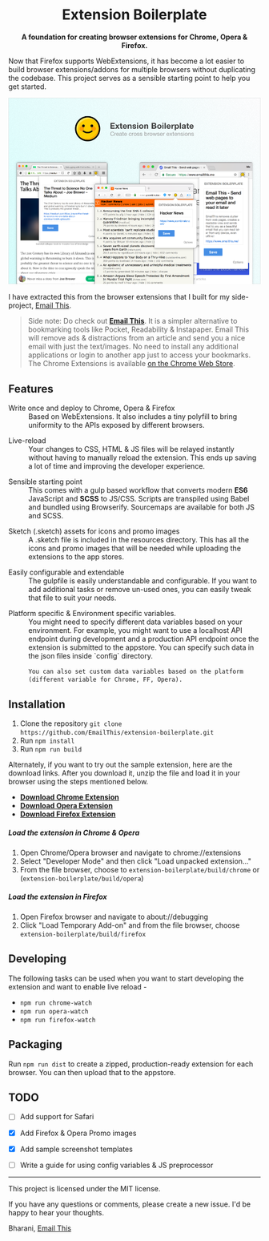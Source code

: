 <div align="center">
  <h1>
    Extension Boilerplate  
  </h1>

  <p>
    <strong>A foundation for creating browser extensions for Chrome, Opera & Firefox.</strong>
  </p>
</div>

Now that Firefox supports WebExtensions, it has become a lot easier to build browser extensions/addons for multiple browsers without duplicating the codebase. This project serves as a sensible starting point to help you get started.

<div align="center">
  <a href="https://www.emailthis.me/open-source/extension-boilerplate">
    <img src="./resources/chrome-promo/large.png" alt="Extension Boilerplate">
  </a>
</div>

I have extracted this from the browser extensions that I built for my side-project, [Email This](https://www.emailthis.me).

> Side note: Do check out [**Email This**](https://www.emailthis.me). It is a simpler alternative to bookmarking tools like Pocket, Readability & Instapaper. Email This will remove ads & distractions from an article and send you a nice email with just the text/images. No need to install any additional applications or login to another app just to access your bookmarks. 
The Chrome Extensions is available [on the Chrome Web Store](https://chrome.google.com/webstore/detail/email-this/lgblkllcjgihfnlefhnnpppndbbjallh).


## Features

<dl>
  <dt>Write once and deploy to Chrome, Opera & Firefox</dt>
  <dd>
    Based on WebExtensions. It also includes a tiny polyfill to bring uniformity to the APIs exposed by different browsers.
  </dd>
</dl>

<dl>
  <dt>Live-reload</dt>
  <dd>
    Your changes to CSS, HTML & JS files will be relayed instantly without having to manually reload the extension. This ends up saving a lot of time and improving the developer experience.
  </dd>
</dl>

<dl>
  <dt>Sensible starting point</dt>
  <dd>
    This comes with a gulp based workflow that converts modern <strong>ES6</strong> JavaScript and <strong>SCSS</strong> to JS/CSS. 
    Scripts are transpiled using Babel and bundled using Browserify.
    Sourcemaps are available for both JS and SCSS.
  </dd>
</dl>

<dl>
  <dt>Sketch (.sketch) assets for icons and promo images</dt>
  <dd>
    A .sketch file is included in the resources directory. This has all the icons and promo images that will be needed while uploading the extensions to the app stores.
  </dd>
</dl>

<dl>
  <dt>Easily configurable and extendable</dt>
  <dd>
    The gulpfile is easily understandable and configurable. If you want to add additional tasks or remove un-used ones, you can easily tweak that file to suit your needs.
  </dd>
</dl>

<dl>
  <dt>Platform specific & Environment specific variables.</dt>
  <dd>
    You might need to specify different data variables based on your environment. For example, you might want to use a localhost API endpoint during development and a production API endpoint once the extension is submitted to the appstore. You can specify such data in the json files inside `config` directory.

    You can also set custom data variables based on the platform (different variable for Chrome, FF, Opera).
  </dd>
</dl>



## Installation
1. Clone the repository `git clone https://github.com/EmailThis/extension-boilerplate.git`
2. Run `npm install`
3. Run `npm run build`

Alternately, if you want to try out the sample extension, here are the download links. After you download it, unzip the file and load it in your browser using the steps mentioned below.
 - [**Download Chrome Extension**](https://github.com/EmailThis/extension-boilerplate/releases/download/v1.0/chrome.zip)
 - [**Download Opera Extension**](https://github.com/EmailThis/extension-boilerplate/releases/download/v1.0/opera.zip)
 - [**Download Firefox Extension**](https://github.com/EmailThis/extension-boilerplate/releases/download/v1.0/firefox.zip)


##### Load the extension in Chrome & Opera
1. Open Chrome/Opera browser and navigate to chrome://extensions
2. Select "Developer Mode" and then click "Load unpacked extension..."
3. From the file browser, choose to `extension-boilerplate/build/chrome` or (`extension-boilerplate/build/opera`)


##### Load the extension in Firefox
1. Open Firefox browser and navigate to about://debugging
2. Click "Load Temporary Add-on" and from the file browser, choose `extension-boilerplate/build/firefox`


## Developing
The following tasks can be used when you want to start developing the extension and want to enable live reload - 

- `npm run chrome-watch`
- `npm run opera-watch`
- `npm run firefox-watch`


## Packaging
Run `npm run dist` to create a zipped, production-ready extension for each browser. You can then upload that to the appstore.


## TODO
- [ ] Add support for Safari
- [x] Add Firefox & Opera Promo images
- [x] Add sample screenshot templates
- [ ] Write a guide for using config variables & JS preprocessor


-----------
This project is licensed under the MIT license. 

If you have any questions or comments, please create a new issue. I'd be happy to hear your thoughts.


Bharani, [Email This](https://www.emailthis.me)
